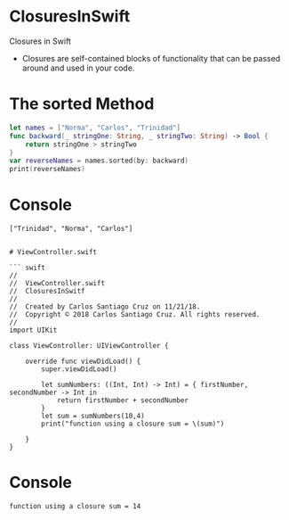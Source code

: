 # ClosuresInSwift
Closures in Swift

- Closures are self-contained blocks of functionality that can be passed around and used in your code.

# The sorted Method

``` swift
let names = ["Norma", "Carlos", "Trinidad"]
func backward(_ stringOne: String, _ stringTwo: String) -> Bool {
    return stringOne > stringTwo
}
var reverseNames = names.sorted(by: backward)
print(reverseNames)
```

# Console
``` console
["Trinidad", "Norma", "Carlos"]


# ViewController.swift

``` swift
//
//  ViewController.swift
//  ClosuresInSwitf
//
//  Created by Carlos Santiago Cruz on 11/21/18.
//  Copyright © 2018 Carlos Santiago Cruz. All rights reserved.
//
import UIKit

class ViewController: UIViewController {

    override func viewDidLoad() {
        super.viewDidLoad()
        
        let sumNumbers: ((Int, Int) -> Int) = { firstNumber, secondNumber -> Int in
            return firstNumber + secondNumber
        }
        let sum = sumNumbers(10,4)
        print("function using a closure sum = \(sum)")
    
    }
}
```

# Console

``` console
function using a closure sum = 14
```
